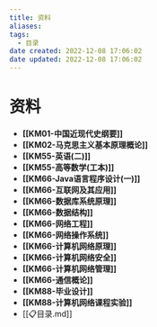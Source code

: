 ```yaml
---
title: 资料
aliases:
tags:
  - 目录
date created: 2022-12-08 17:06:02
date updated: 2022-12-08 17:06:02
---
```


# 资料

- **[[KM01-中国近现代史纲要]]**
- **[[KM02-马克思主义基本原理概论]]**
- **[[KM55-英语(二)]]**
- **[[KM55-高等数学(工本)]]**
- **[[KM66-Java语言程序设计(一)]]**
- **[[KM66-互联网及其应用]]**
- **[[KM66-数据库系统原理]]**
- **[[KM66-数据结构]]**
- **[[KM66-网络工程]]**
- **[[KM66-网络操作系统]]**
- **[[KM66-计算机网络原理]]**
- **[[KM66-计算机网络安全]]**
- **[[KM66-计算机网络管理]]**
- **[[KM66-通信概论]]**
- **[[KM88-毕业设计]]**
- **[[KM88-计算机网络课程实验]]**
- [[📋目录.md]]
